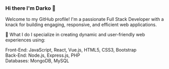 ### Hi there I'm Darko 👋

Welcome to my GitHub profile! I'm a passionate Full Stack Developer with a knack for building engaging, responsive, and efficient web applications.

💼 What I do
I specialize in creating dynamic and user-friendly web experiences using:

Front-End: JavaScript, React, Vue.js, HTML5, CSS3, Bootstrap  
Back-End: Node.js, Express.js, PHP      
Databases: MongoDB, MySQL  
<!--
**darkesto/darkesto** is a ✨ _special_ ✨ repository because its `README.md` (this file) appears on your GitHub profile.

Here are some ideas to get you started:

- 🔭 I’m currently working on ...
- 🌱 I’m currently learning ...
- 👯 I’m looking to collaborate on ...
- 🤔 I’m looking for help with ...
- 💬 Ask me about ...
- 📫 How to reach me: ...
- 😄 Pronouns: ...
- ⚡ Fun fact: ...
-->
